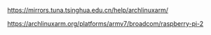 https://mirrors.tuna.tsinghua.edu.cn/help/archlinuxarm/

https://archlinuxarm.org/platforms/armv7/broadcom/raspberry-pi-2
